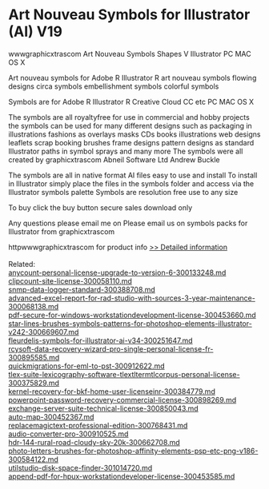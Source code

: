 # Art Nouveau Symbols for Illustrator (AI) V19
wwwgraphicxtrascom Art Nouveau Symbols Shapes V Illustrator PC MAC OS X

 Art nouveau symbols for Adobe R Illustrator R art nouveau symbols flowing designs circa symbols embellishment symbols colorful symbols

Symbols are for Adobe R Illustrator R Creative Cloud CC etc PC MAC OS X

The symbols are all royaltyfree for use in commercial and hobby projects the symbols can be used for many different designs such as packaging in illustrations fashions as overlays masks CDs books illustrations web designs leaflets scrap booking brushes frame designs pattern designs as standard Illustrator paths in symbol sprays and many more The symbols were all created by graphicxtrascom Abneil Software Ltd Andrew Buckle

The symbols are all in native format AI files easy to use and install To install in Illustrator simply place the files in the symbols folder and access via the Illustrator symbols palette Symbols are resolution free use to any size



To buy click the buy button secure sales download only


Any questions please email me on Please email us on 
symbols packs for Illustrator from graphicxtrascom

httpwwwgraphicxtrascom for product info
[>> Detailed information](https://secure.shareit.com/shareit/product.html?productid=300173193&affiliateid=200057808)<br/><br/>Related:
<br />[anycount-personal-license-upgrade-to-version-6-300133248.md](https://github.com/downloadplanet/downloadplanet/blob/main/anycount-personal-license-upgrade-to-version-6-300133248.md)<br />[clipcount-site-license-300058110.md](https://github.com/downloadplanet/downloadplanet/blob/main/clipcount-site-license-300058110.md)<br />[snmp-data-logger-standard-300388708.md](https://github.com/downloadplanet/downloadplanet/blob/main/snmp-data-logger-standard-300388708.md)<br />[advanced-excel-report-for-rad-studio-with-sources-3-year-maintenance-300068138.md](https://github.com/downloadplanet/downloadplanet/blob/main/advanced-excel-report-for-rad-studio-with-sources-3-year-maintenance-300068138.md)<br />[pdf-secure-for-windows-workstationdevelopment-license-300453660.md](https://github.com/downloadplanet/downloadplanet/blob/main/pdf-secure-for-windows-workstationdevelopment-license-300453660.md)<br />[star-lines-brushes-symbols-patterns-for-photoshop-elements-illustrator-v242-300669607.md](https://github.com/downloadplanet/downloadplanet/blob/main/star-lines-brushes-symbols-patterns-for-photoshop-elements-illustrator-v242-300669607.md)<br />[fleurdelis-symbols-for-illustrator-ai-v34-300251647.md](https://github.com/downloadplanet/downloadplanet/blob/main/fleurdelis-symbols-for-illustrator-ai-v34-300251647.md)<br />[rcysoft-data-recovery-wizard-pro-single-personal-license-fr-300895585.md](https://github.com/downloadplanet/downloadplanet/blob/main/rcysoft-data-recovery-wizard-pro-single-personal-license-fr-300895585.md)<br />[quickmigrations-for-eml-to-pst-300912622.md](https://github.com/downloadplanet/downloadplanet/blob/main/quickmigrations-for-eml-to-pst-300912622.md)<br />[tlex-suite-lexicography-software-tlextltermtlcorpus-personal-license-300375829.md](https://github.com/downloadplanet/downloadplanet/blob/main/tlex-suite-lexicography-software-tlextltermtlcorpus-personal-license-300375829.md)<br />[kernel-recovery-for-bkf-home-user-licenseinr-300384779.md](https://github.com/downloadplanet/downloadplanet/blob/main/kernel-recovery-for-bkf-home-user-licenseinr-300384779.md)<br />[powerpoint-password-recovery-commercial-license-300898269.md](https://github.com/downloadplanet/downloadplanet/blob/main/powerpoint-password-recovery-commercial-license-300898269.md)<br />[exchange-server-suite-technical-license-300850043.md](https://github.com/downloadplanet/downloadplanet/blob/main/exchange-server-suite-technical-license-300850043.md)<br />[auto-map-300452367.md](https://github.com/downloadplanet/downloadplanet/blob/main/auto-map-300452367.md)<br />[replacemagictext-professional-edition-300768431.md](https://github.com/downloadplanet/downloadplanet/blob/main/replacemagictext-professional-edition-300768431.md)<br />[audio-converter-pro-300910525.md](https://github.com/downloadplanet/downloadplanet/blob/main/audio-converter-pro-300910525.md)<br />[hdr-144-rural-road-cloudy-sky-20k-300662708.md](https://github.com/downloadplanet/downloadplanet/blob/main/hdr-144-rural-road-cloudy-sky-20k-300662708.md)<br />[photo-letters-brushes-for-photoshop-affinity-elements-psp-etc-png-v186-300584122.md](https://github.com/downloadplanet/downloadplanet/blob/main/photo-letters-brushes-for-photoshop-affinity-elements-psp-etc-png-v186-300584122.md)<br />[utilstudio-disk-space-finder-301014720.md](https://github.com/downloadplanet/downloadplanet/blob/main/utilstudio-disk-space-finder-301014720.md)<br />[append-pdf-for-hpux-workstationdeveloper-license-300453585.md](https://github.com/downloadplanet/downloadplanet/blob/main/append-pdf-for-hpux-workstationdeveloper-license-300453585.md)